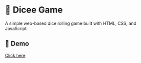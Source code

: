 # 🎲 Dicee Game

A simple web-based dice rolling game built with HTML, CSS, and JavaScript.

## 🚀 Demo

[Click here ](https://dice-game-bay-eta.vercel.app/)  

